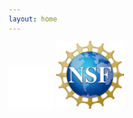 ```yaml
---
layout: home
---
```


<img src="/assets/icons/CUNY_Logo_White_CMYK.svg" alt="NSF Logo" width="80">
<img src="/assets/icons/NSF_logo.svg" alt="NSF Logo" width="120">
